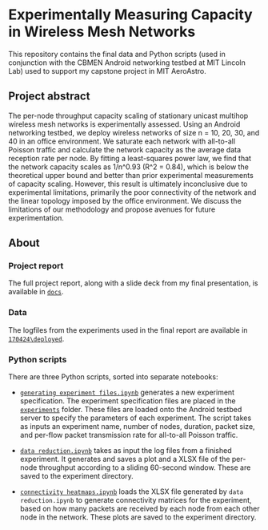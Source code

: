 # Experimentally Measuring Capacity in Wireless Mesh Networks

This repository contains the final data and Python scripts (used in conjunction with the CBMEN Android networking testbed at MIT Lincoln Lab) used to support my capstone project in MIT AeroAstro.

## Project abstract

The per-node throughput capacity scaling of stationary unicast multihop wireless mesh networks is experimentally assessed. Using an Android networking testbed, we deploy wireless networks of size n = 10, 20, 30, and 40 in an office environment. We saturate each network with all-to-all Poisson traffic and calculate the network capacity as the average data reception rate per node. By fitting a least-squares power law, we find that the network capacity scales as 1/n^0.93 (R^2 = 0.84), which is below the theoretical upper bound and better than prior experimental measurements of capacity scaling. However, this result is ultimately inconclusive due to experimental limitations, primarily the poor connectivity of the network and the linear topology imposed by the office environment. We discuss the limitations of our methodology and propose avenues for future experimentation.

## About

### Project report

The full project report, along with a slide deck from my final presentation, is available in [`docs`](https://github.com/allanko/mesh-network-capacity-scaling/tree/master/docs).

### Data

The logfiles from the experiments used in the final report are available in [`170424\deployed`](https://github.com/allanko/mesh-network-capacity-scaling/tree/master/170424/deployed). 

### Python scripts

There are three Python scripts, sorted into separate notebooks:

* [`generating experiment files.ipynb`](https://github.com/allanko/mesh-network-capacity-scaling/blob/master/generating%20experiment%20files.ipynb) generates a new experiment specification. The experiment specification files are placed in the [`experiments`](https://github.com/allanko/mesh-network-capacity-scaling/tree/master/experiments) folder. These files are loaded onto the Android testbed server to specify the parameters of each experiment. The script takes as inputs an experiment name, number of nodes, duration, packet size, and per-flow packet transmission rate for all-to-all Poisson traffic. 

* [`data reduction.ipynb`](https://github.com/allanko/mesh-network-capacity-scaling/blob/master/data%20reduction.ipynb) takes as input the log files from a finished experiment. It generates and saves a plot and a XLSX file of the per-node throughput according to a sliding 60-second window. These are saved to the experiment directory.

* [`connectivity heatmaps.ipynb`](https://github.com/allanko/mesh-network-capacity-scaling/blob/master/connectivity%20heatmaps.ipynb) loads the XLSX file generated by `data reduction.ipynb` to generate connectivity matrices for the experiment, based on how many packets are received by each node from each other node in the network. These plots are saved to the experiment directory.

